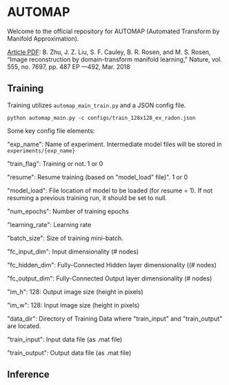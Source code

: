 # AUTOMAP

Welcome to the official repository for AUTOMAP (Automated Transform by Manifold Approximation).

[Article PDF](http://martinos.org/lfi/pdf/AUTOMAP_Nature_2018.pdf): B. Zhu, J. Z. Liu, S. F. Cauley, B. R. Rosen, and M. S. Rosen, “Image reconstruction by domain-transform manifold learning,” Nature, vol. 555, no. 7697, pp. 487 EP ––492, Mar. 2018

## Training

Training utilizes `automap_main_train.py` and a JSON config file.

```
python automap_main.py -c configs/train_128x128_ex_radon.json
```

Some key config file elements:

"exp_name": Name of experiment. Intermediate model files will be stored in `experiments/{exp_name}`

"train_flag": Training or not. 1 or 0

"resume": Resume training (based on "model_load" file)". 1 or 0

"model_load": File location of model to be loaded (for resume = 1). If not resuming a previous training run, it should be set to null.

"num_epochs": Number of training epochs

"learning_rate": Learning rate

"batch_size": Size of training mini-batch.

"fc_input_dim": Input dimensionality (# nodes)

"fc_hidden_dim": Fully-Connected Hidden layer dimensionality ((# nodes)

"fc_output_dim": Fully-Connected Output layer dimensionality (# nodes)

"im_h": 128: Output image size (height in pixels)

"im_w": 128: Input image size (height in pixels)

"data_dir": Directory of Training Data where "train_input" and "train_output" are located.

"train_input": Input data file (as .mat file)

"train_output": Output data file (as .mat file)


## Inference

